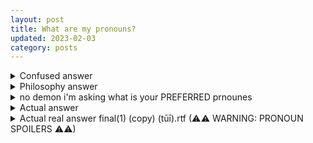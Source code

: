 ```yaml
---
layout: post
title: What are my pronouns?
updated: 2023-02-03
category: posts
---
```


<details>
<summary>Confused answer</summary>

I dunno, what are they? Your guess is as good as mine...
</details>

<details>
<summary>Philosophy answer</summary>

Third-person pronouns, such as he, him, she, her, it, they, are used by a person that isn't me in order to refer to me without having to say my full name each time.

I don't say my own pronouns, because I am me.

Therefore my pronouns are whatever other people say I am.
</details>

<details>
<summary>no demon i'm asking what is your PREFERRED prnounes</summary>

SSSHHHHHShhshhhssssssssssshhh!!!!!!
</details>

<details>
<summary>Actual answer</summary>

I'm not picky. Since i'm a man choosing manly pronouns would make sense... but ultimately my pronouns really are what other people say they are.
</details>

<details>
<summary>Actual real answer final(1) (copy) (tūī).rtf (⚠⚠ WARNING: PRONOUN SPOILERS ⚠⚠)</summary>

they them or he him. ARE YOU HAPPY NOW? ARE YOU HAPPY? ARE YOU HAPPY?
</details>
